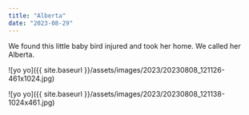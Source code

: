 ```yaml
---
title: "Alberta"
date: "2023-08-29"
---
```


We found this little baby bird injured and took her home. We called her Alberta.

![yo yo]({{ site.baseurl }}/assets/images/2023/20230808_121126-461x1024.jpg)

![yo yo]({{ site.baseurl }}/assets/images/2023/20230808_121138-1024x461.jpg)
